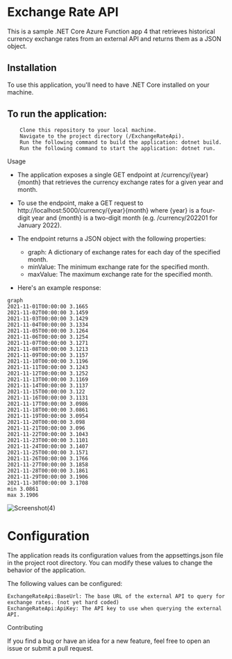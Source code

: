 # Exchange Rate API

This is a sample .NET Core Azure Function app 4 that retrieves historical currency exchange rates from an external API and returns them as a JSON object.

## Installation

To use this application, you'll need to have .NET Core installed on your machine.

## To run the application:
```
    Clone this repository to your local machine.
    Navigate to the project directory (/ExchangeRateApi).
    Run the following command to build the application: dotnet build.
    Run the following command to start the application: dotnet run.
```
Usage

- The application exposes a single GET endpoint at /currency/{year}{month} that retrieves the currency exchange rates for a given year and month.

- To use the endpoint, make a GET request to http://localhost:5000/currency/{year}{month} where {year} is a four-digit year and {month} is a two-digit month (e.g. /currency/202201 for January 2022).

- The endpoint returns a JSON object with the following properties:

    * graph: A dictionary of exchange rates for each day of the specified month.
    * minValue: The minimum exchange rate for the specified month.
    * maxValue: The maximum exchange rate for the specified month.

- Here's an example response:
```
graph	
2021-11-01T00:00:00	3.1665
2021-11-02T00:00:00	3.1459
2021-11-03T00:00:00	3.1429
2021-11-04T00:00:00	3.1334
2021-11-05T00:00:00	3.1264
2021-11-06T00:00:00	3.1254
2021-11-07T00:00:00	3.1271
2021-11-08T00:00:00	3.1213
2021-11-09T00:00:00	3.1157
2021-11-10T00:00:00	3.1196
2021-11-11T00:00:00	3.1243
2021-11-12T00:00:00	3.1252
2021-11-13T00:00:00	3.1169
2021-11-14T00:00:00	3.1137
2021-11-15T00:00:00	3.122
2021-11-16T00:00:00	3.1131
2021-11-17T00:00:00	3.0986
2021-11-18T00:00:00	3.0861
2021-11-19T00:00:00	3.0954
2021-11-20T00:00:00	3.098
2021-11-21T00:00:00	3.096
2021-11-22T00:00:00	3.1043
2021-11-23T00:00:00	3.1101
2021-11-24T00:00:00	3.1407
2021-11-25T00:00:00	3.1571
2021-11-26T00:00:00	3.1766
2021-11-27T00:00:00	3.1858
2021-11-28T00:00:00	3.1861
2021-11-29T00:00:00	3.1906
2021-11-30T00:00:00	3.1708
min	3.0861
max	3.1906
```
![Screenshot(4)](https://user-images.githubusercontent.com/104764679/230756465-e5e95b8a-7445-4a5b-92c1-81b0a3f47bbd.png)

# Configuration

The application reads its configuration values from the appsettings.json file in the project root directory. You can modify these values to change the behavior of the application.

The following values can be configured:

    ExchangeRateApi:BaseUrl: The base URL of the external API to query for exchange rates. (not yet hard coded)
    ExchangeRateApi:ApiKey: The API key to use when querying the external API.

Contributing

If you find a bug or have an idea for a new feature, feel free to open an issue or submit a pull request.
